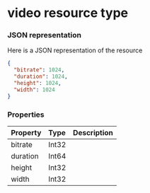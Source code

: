 # video resource type



### JSON representation

Here is a JSON representation of the resource

<!-- {
  "blockType": "resource",
  "optionalProperties": [

  ],
  "@odata.type": "microsoft.graph.video"
}-->

```json
{
  "bitrate": 1024,
  "duration": 1024,
  "height": 1024,
  "width": 1024
}

```
### Properties
| Property	   | Type	|Description|
|:---------------|:--------|:----------|
|bitrate|Int32||
|duration|Int64||
|height|Int32||
|width|Int32||

<!-- uuid: 01d3f0d1-a794-45c0-8564-9e26b8274678
2015-10-14 23:39:44 UTC -->
<!-- {
  "type": "#page.annotation",
  "description": "video resource",
  "keywords": "",
  "section": "documentation",
  "tocPath": ""
}-->
